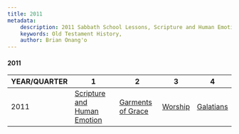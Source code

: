 ```yaml
---
title: 2011
metadata:
    description: 2011 Sabbath School Lessons, Scripture and Human Emotion, Garments of Grace, Worship, Galatians
    keywords: Old Testament History,
    author: Brian Onang'o
---
```


#### 2011

YEAR/QUARTER |   1  | 2| 3| 4
-------------|------------|---|--|---
2011   |  [Scripture and Human Emotion](/2011-2020/2011/quarter1) | [Garments of Grace](/2011-2020/2011/quarter2) | [Worship](/2011-2020/2011/quarter3) | [Galatians](/2011-2020/2011/quarter4) |
 